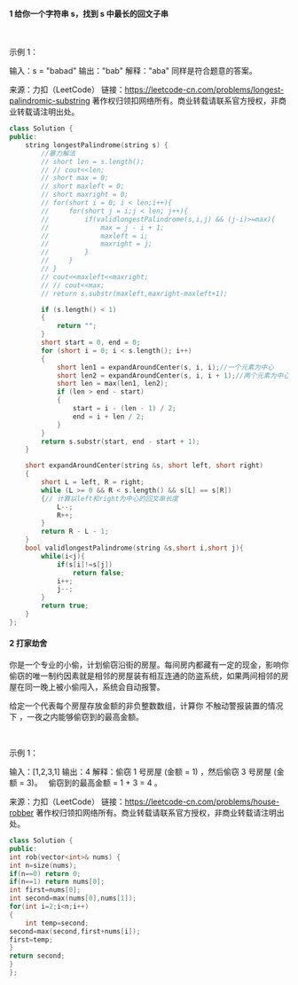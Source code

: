 #### **1**  给你一个字符串 s，找到 s 中最长的回文子串

 

示例 1：

输入：s = "babad"
输出："bab"
解释："aba" 同样是符合题意的答案。

来源：力扣（LeetCode）
链接：https://leetcode-cn.com/problems/longest-palindromic-substring
著作权归领扣网络所有。商业转载请联系官方授权，非商业转载请注明出处。

```c++
class Solution {
public:
    string longestPalindrome(string s) {
        //暴力解法
        // short len = s.length();
        // // cout<<len;
        // short max = 0;
        // short maxleft = 0;
        // short maxright = 0;
        // for(short i = 0; i < len;i++){
        //     for(short j = i;j < len; j++){
        //         if(validlongestPalindrome(s,i,j) && (j-i)>=max){
        //             max = j - i + 1;
        //             maxleft = i;
        //             maxright = j;
        //         }       
        //     }
        // }
        // cout<<maxleft<<maxright;
        // // cout<<max;
        // return s.substr(maxleft,maxright-maxleft+1);

		if (s.length() < 1)
		{
			return "";
		}
		short start = 0, end = 0;
		for (short i = 0; i < s.length(); i++)
		{
			short len1 = expandAroundCenter(s, i, i);//一个元素为中心
			short len2 = expandAroundCenter(s, i, i + 1);//两个元素为中心
			short len = max(len1, len2);
			if (len > end - start)
			{
				start = i - (len - 1) / 2;
				end = i + len / 2;
			}
		}
		return s.substr(start, end - start + 1);
	}

	short expandAroundCenter(string &s, short left, short right)
	{
		short L = left, R = right;
		while (L >= 0 && R < s.length() && s[L] == s[R])
		{// 计算以left和right为中心的回文串长度
			L--;
			R++;
		}
		return R - L - 1;
	}
    bool validlongestPalindrome(string &s,short i,short j){
        while(i<j){
            if(s[i]!=s[j])
                return false;
            i++;
            j--;
        }
        return true;
    }
};
```



#### 2 打家劫舍

你是一个专业的小偷，计划偷窃沿街的房屋。每间房内都藏有一定的现金，影响你偷窃的唯一制约因素就是相邻的房屋装有相互连通的防盗系统，如果两间相邻的房屋在同一晚上被小偷闯入，系统会自动报警。

给定一个代表每个房屋存放金额的非负整数数组，计算你 不触动警报装置的情况下 ，一夜之内能够偷窃到的最高金额。

 

示例 1：

输入：[1,2,3,1]
输出：4
解释：偷窃 1 号房屋 (金额 = 1) ，然后偷窃 3 号房屋 (金额 = 3)。
     偷窃到的最高金额 = 1 + 3 = 4 。

来源：力扣（LeetCode）
链接：https://leetcode-cn.com/problems/house-robber
著作权归领扣网络所有。商业转载请联系官方授权，非商业转载请注明出处。

```c++
class Solution {
public:
int rob(vector<int>& nums) {
int n=size(nums);
if(n==0) return 0;
if(n==1) return nums[0];
int first=nums[0];
int second=max(nums[0],nums[1]);
for(int i=2;i<n;i++)
{
    int temp=second;
second=max(second,first+nums[i]);
first=temp;
}
return second;
}
};
```

